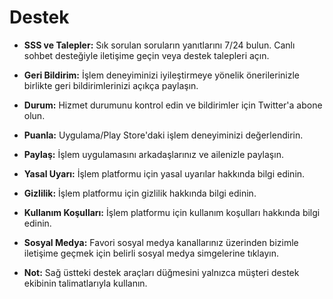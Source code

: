 # **Destek**

- **SSS ve Talepler:** Sık sorulan soruların yanıtlarını 7/24 bulun. Canlı sohbet desteğiyle iletişime geçin veya destek talepleri açın.
- **Geri Bildirim:** İşlem deneyiminizi iyileştirmeye yönelik önerilerinizle birlikte geri bildirimlerinizi açıkça paylaşın.
- **Durum:** Hizmet durumunu kontrol edin ve bildirimler için Twitter'a abone olun.
- **Puanla:** Uygulama/Play Store'daki işlem deneyiminizi değerlendirin.
- **Paylaş:** İşlem uygulamasını arkadaşlarınız ve ailenizle paylaşın.
- **Yasal Uyarı:** İşlem platformu için yasal uyarılar hakkında bilgi edinin.
- **Gizlilik:** İşlem platformu için gizlilik hakkında bilgi edinin.
- **Kullanım Koşulları:** İşlem platformu için kullanım koşulları hakkında bilgi edinin.
- **Sosyal Medya:** Favori sosyal medya kanallarınız üzerinden bizimle iletişime geçmek için belirli sosyal medya simgelerine tıklayın.

- **Not:** Sağ üstteki destek araçları düğmesini yalnızca müşteri destek ekibinin talimatlarıyla kullanın.

